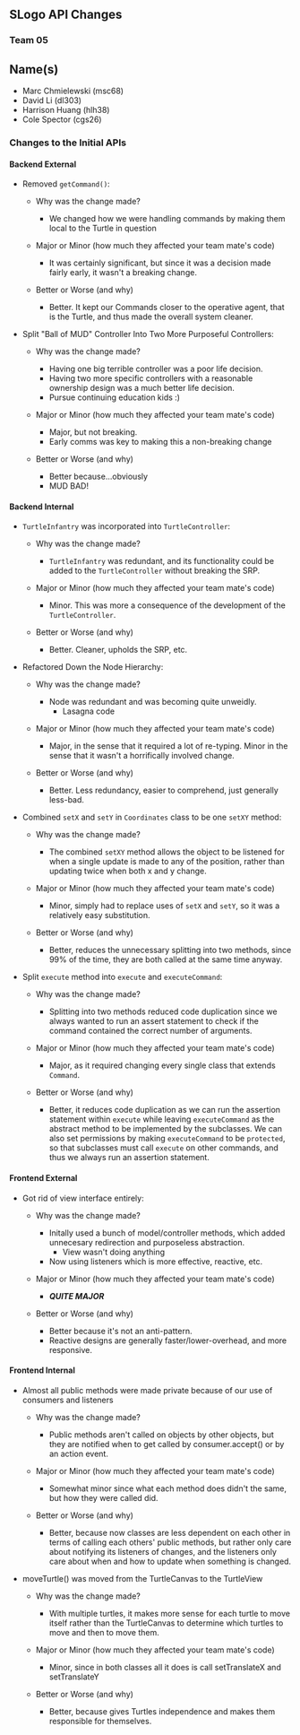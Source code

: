 ## SLogo API Changes

### Team 05

## Name(s)

* Marc Chmielewski (msc68)
* David Li (dl303)
* Harrison Huang (hlh38)
* Cole Spector (cgs26)


### Changes to the Initial APIs

#### Backend External

* Removed `getCommand()`:

    * Why was the change made?
        * We changed how we were handling commands by making them local to the Turtle in question

    * Major or Minor (how much they affected your team mate's code)
        * It was certainly significant, but since it was a decision made fairly early, it wasn't a breaking change.

    * Better or Worse (and why)
        * Better. It kept our Commands closer to the operative agent, that is the Turtle, and thus made the overall system cleaner.


* Split "Ball of MUD" Controller Into Two More Purposeful Controllers:

    * Why was the change made?
        * Having one big terrible controller was a poor life decision.
        * Having two more specific controllers with a reasonable ownership design was a much better life decision.
        * Pursue continuing education kids :)

    * Major or Minor (how much they affected your team mate's code)
        * Major, but not breaking.
        * Early comms was key to making this a non-breaking change

    * Better or Worse (and why)
        * Better because...obviously
        * MUD BAD!


#### Backend Internal

* `TurtleInfantry` was incorporated into `TurtleController`:

    * Why was the change made?
        * `TurtleInfantry` was redundant, and its functionality could be added to the `TurtleController` without breaking the SRP.

    * Major or Minor (how much they affected your team mate's code)
        * Minor. This was more a consequence of the development of the `TurtleController`.

    * Better or Worse (and why)
        * Better. Cleaner, upholds the SRP, etc.


* Refactored Down the Node Hierarchy:

    * Why was the change made?
        * Node was redundant and was becoming quite unweidly.
            * Lasagna code

    * Major or Minor (how much they affected your team mate's code)
        * Major, in the sense that it required a lot of re-typing. Minor in the sense that it wasn't a horrifically involved change.

    * Better or Worse (and why)
        * Better. Less redundancy, easier to comprehend, just generally less-bad.


* Combined `setX` and `setY` in `Coordinates` class to be one `setXY` method:
    * Why was the change made?
        * The combined `setXY` method allows the object to be listened for when a single update is made to any of the position, rather than updating twice when both x and y change.

    * Major or Minor (how much they affected your team mate's code)
        * Minor, simply had to replace uses of `setX` and `setY`, so it was a relatively easy substitution.

    * Better or Worse (and why)
        * Better, reduces the unnecessary splitting into two methods, since 99% of the time, they are both called at the same time anyway.


* Split `execute` method into `execute` and `executeCommand`:
    * Why was the change made?
        * Splitting into two methods reduced code duplication since we always wanted to run an assert statement to check if the command contained the correct number of arguments.

    * Major or Minor (how much they affected your team mate's code)
        * Major, as it required changing every single class that extends `Command`.

    * Better or Worse (and why)
        * Better, it reduces code duplication as we can run the assertion statement within `execute` while leaving `executeCommand` as the abstract method to be implemented by the subclasses. We can also set permissions by making `executeCommand` to be `protected`, so that subclasses must call `execute` on other commands, and thus we always run an assertion statement.



#### Frontend External

* Got rid of view interface entirely:

    * Why was the change made?
        * Initally used a bunch of model/controller methods, which added unnecesary redirection and purposeless abstraction.
            * View wasn't doing anything
        * Now using listeners which is more effective, reactive, etc.

    * Major or Minor (how much they affected your team mate's code)
        * ***QUITE MAJOR***

    * Better or Worse (and why)
        * Better because it's not an anti-pattern.
        * Reactive designs are generally faster/lower-overhead, and more responsive.


#### Frontend Internal

* Almost all public methods were made private because of our use of consumers and listeners

    * Why was the change made?
        * Public methods aren't called on objects by other objects, but they are notified when to get called by consumer.accept() or by an action event.

    * Major or Minor (how much they affected your team mate's code)
        * Somewhat minor since what each method does didn't the same, but how they were called did.

    * Better or Worse (and why)
        * Better, because now classes are less dependent on each other in terms of calling each others' public methods, but rather only care about notifying its listeners of changes, and the listeners only care about when and how to update when something is changed.

* moveTurtle() was moved from the TurtleCanvas to the TurtleView

    * Why was the change made?
        * With multiple turtles, it makes more sense for each turtle to move itself rather than the TurtleCanvas to determine which turtles to move and then to move them.

    * Major or Minor (how much they affected your team mate's code)
        * Minor, since in both classes all it does is call setTranslateX and setTranslateY

    * Better or Worse (and why)
        * Better, because gives Turtles independence and makes them responsible for themselves.